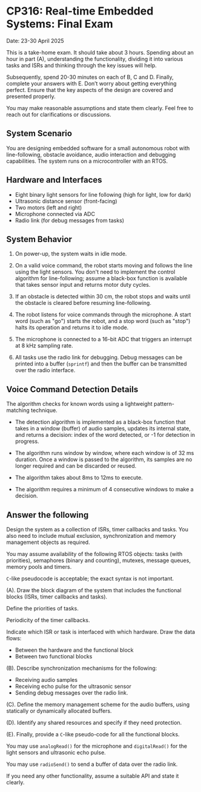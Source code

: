 # CP316: Real-time Embedded Systems: Final Exam

Date: 23-30 April 2025

This is a take-home exam.
It should take about 3 hours.
Spending about an hour in part (A), understanding the functionality, dividing it into various tasks and ISRs and thinking through the key issues will help.

Subsequently, spend 20-30 minutes on each of B, C and D.
Finally, complete your answers with E.
Don’t worry about getting everything perfect.
Ensure that the key aspects of the design are covered and presented properly.

You may make reasonable assumptions and state them clearly.
Feel free to reach out for clarifications or discussions.

## System Scenario

You are designing embedded software for a small autonomous robot with line-following, obstacle avoidance, audio interaction and debugging capabilities.
The system runs on a microcontroller with an RTOS.

## Hardware and Interfaces

- Eight binary light sensors for line following (high for light, low for dark)
- Ultrasonic distance sensor (front-facing)
- Two motors (left and right)
- Microphone connected via ADC
- Radio link (for debug messages from tasks)

## System Behavior

1. On power-up, the system waits in idle mode.

2. On a valid voice command, the robot starts moving and follows the line using the light sensors.
   You don't need to implement the control algorithm for line-following; assume a black-box function is available that takes sensor input and returns motor duty cycles.

3. If an obstacle is detected within 30 cm, the robot stops and waits until the obstacle is cleared before resuming line-following.

4. The robot listens for voice commands through the microphone.
   A start word (such as "go") starts the robot, and a stop word (such as "stop") halts its operation and returns it to idle mode.

5. The microphone is connected to a 16-bit ADC that triggers an interrupt at 8 kHz sampling rate.

6. All tasks use the radio link for debugging.
   Debug messages can be printed into a buffer (`sprintf`) and then the buffer can be transmitted over the radio interface.

## Voice Command Detection Details

The algorithm checks for known words using a lightweight pattern-matching technique.

- The detection algorithm is implemented as a black-box function that takes in a window (buffer) of audio samples, updates its internal state, and returns a decision: index of the word detected, or -1 for detection in progress.

- The algorithm runs window by window, where each window is of 32 ms duration.
  Once a window is passed to the algorithm, its samples are no longer required and can be discarded or reused.

- The algorithm takes about 8ms to 12ms to execute.

- The algorithm requires a minimum of 4 consecutive windows to make a decision.

## Answer the following

Design the system as a collection of ISRs, timer callbacks and tasks.
You also need to include mutual exclusion, synchronization and memory management objects as required.

You may assume availability of the following RTOS objects: tasks (with priorities), semaphores (binary and counting), mutexes, message queues, memory pools and timers.

`C`-like pseudocode is acceptable; the exact syntax is not important.

(A). Draw the block diagram of the system that includes the functional blocks (ISRs, timer callbacks and tasks).

Define the priorities of tasks.

Periodicity of the timer callbacks.

Indicate which ISR or task is interfaced with which hardware.
Draw the data flows:

- Between the hardware and the functional block
- Between two functional blocks

(B). Describe synchronization mechanisms for the following:

- Receiving audio samples
- Receiving echo pulse for the ultrasonic sensor
- Sending debug messages over the radio link.

(C). Define the memory management scheme for the audio buffers, using statically or dynamically allocated buffers.

(D). Identify any shared resources and specify if they need protection.

(E). Finally, provide a `C`-like pseudo-code for all the functional blocks.

You may use `analogRead()` for the microphone and `digitalRead()` for the light sensors and ultrasonic echo pulse.

You may use `radioSend()` to send a buffer of data over the radio link.

If you need any other functionality, assume a suitable API and state it clearly.
